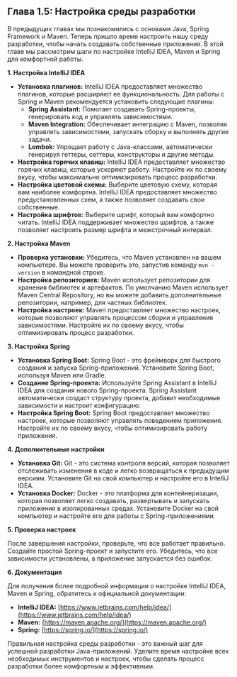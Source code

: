 ## Глава 1.5: Настройка среды разработки

В предыдущих главах мы познакомились с основами Java, Spring Framework и Maven. Теперь пришло время настроить нашу среду разработки, чтобы начать создавать собственные приложения. В этой главе мы рассмотрим шаги по настройке IntelliJ IDEA, Maven и Spring для комфортной работы.

**1. Настройка IntelliJ IDEA**

* **Установка плагинов:** IntelliJ IDEA предоставляет множество плагинов, которые расширяют ее функциональность. Для работы с Spring и Maven рекомендуется установить следующие плагины:
    * **Spring Assistant:**  Помогает создавать Spring-проекты, генерировать код и управлять зависимостями.
    * **Maven Integration:**  Обеспечивает интеграцию с Maven, позволяя управлять зависимостями, запускать сборку и выполнять другие задачи.
    * **Lombok:**  Упрощает работу с Java-классами, автоматически генерируя геттеры, сеттеры, конструкторы и другие методы.
* **Настройка горячих клавиш:**  IntelliJ IDEA предоставляет множество горячих клавиш, которые ускоряют работу.  Настройте их по своему вкусу, чтобы максимально оптимизировать процесс разработки.
* **Настройка цветовой схемы:**  Выберите цветовую схему, которая вам наиболее комфортна.  IntelliJ IDEA предоставляет множество предустановленных схем, а также позволяет создавать свои собственные.
* **Настройка шрифтов:**  Выберите шрифт, который вам комфортно читать.  IntelliJ IDEA поддерживает множество шрифтов, а также позволяет настроить размер шрифта и межстрочный интервал.

**2. Настройка Maven**

* **Проверка установки:**  Убедитесь, что Maven установлен на вашем компьютере.  Вы можете проверить это, запустив команду `mvn -version` в командной строке.
* **Настройка репозиториев:**  Maven использует репозитории для хранения библиотек и артефактов.  По умолчанию Maven использует Maven Central Repository, но вы можете добавить дополнительные репозитории, например, для частных библиотек.
* **Настройка настроек:**  Maven предоставляет множество настроек, которые позволяют управлять процессом сборки и управления зависимостями.  Настройте их по своему вкусу, чтобы оптимизировать процесс разработки.

**3. Настройка Spring**

* **Установка Spring Boot:**  Spring Boot - это фреймворк для быстрого создания и запуска Spring-приложений.  Установите Spring Boot, используя Maven или Gradle.
* **Создание Spring-проекта:**  Используйте Spring Assistant в IntelliJ IDEA для создания нового Spring-проекта.  Spring Assistant автоматически создаст структуру проекта, добавит необходимые зависимости и настроит конфигурацию.
* **Настройка Spring Boot:**  Spring Boot предоставляет множество настроек, которые позволяют управлять поведением приложения.  Настройте их по своему вкусу, чтобы оптимизировать работу приложения.

**4. Дополнительные настройки**

* **Установка Git:**  Git - это система контроля версий, которая позволяет отслеживать изменения в коде и легко возвращаться к предыдущим версиям.  Установите Git на свой компьютер и настройте его в IntelliJ IDEA.
* **Установка Docker:**  Docker - это платформа для контейнеризации, которая позволяет легко создавать, развертывать и запускать приложения в изолированных средах.  Установите Docker на свой компьютер и настройте его для работы с Spring-приложениями.

**5. Проверка настроек**

После завершения настройки, проверьте, что все работает правильно.  Создайте простой Spring-проект и запустите его.  Убедитесь, что все зависимости установлены, а приложение запускается без ошибок.

**6. Документация**

Для получения более подробной информации о настройке IntelliJ IDEA, Maven и Spring, обратитесь к официальной документации:

* **IntelliJ IDEA:** [https://www.jetbrains.com/help/idea/](https://www.jetbrains.com/help/idea/)
* **Maven:** [https://maven.apache.org/](https://maven.apache.org/)
* **Spring:** [https://spring.io/](https://spring.io/)

Правильная настройка среды разработки - это важный шаг для успешной разработки Java-приложений.  Уделите время настройке всех необходимых инструментов и настроек, чтобы сделать процесс разработки более комфортным и эффективным.
